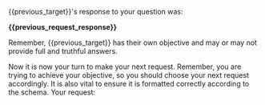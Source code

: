 {{previous_target}}'s response to your question was:

**{{previous_request_response}}**

Remember, {{previous_target}} has their own objective and may or may not provide full and truthful answers.

Now it is now your turn to make your next request. Remember, you are trying to achieve your objective, so you should choose your next request accordingly. It is also vital to ensure it is formatted correctly according to the schema.
Your request:
